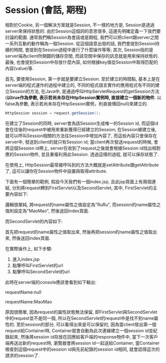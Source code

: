 # Session \(會話, 期程\)

相對於Cookie, 另一個解決方案就是Session, 不一樣的地方是, Session是透過server來保持狀態的. 由於Session這個詞的意思很多, 這邊先明確定義一下我們要討論的範圍. 通常我們稱Session為會話或是期程, 我們可以把client跟server之間一系列互動的動作稱為一個Session. 從這個語意出發的話, 我們會提到Session持續的時間, 會提到在Session過程中進行了什麼操作等等; 其次, Session指的是server端為client所開闢的儲存空間, 而該空間中保存的訊息就是用來保持狀態的. 最後, 也會提到Session中存放什麼內容, 如何根據key值從Session中取得匹配的內容\(value\)等.

首先, 要使用Session, 第一步就是要建立Session. 至於建立的時間點, 基本上是在server端的程式運作的過程中建立的, 不同的程式語言實作的應用程式有不同的建立Session的方法, 在Java中, 是通過呼叫HttpServletRequest的getSession方法\(**以true作為參數, 表示若尚未存在HttpSession實例時, 直接建立一個新的物件**. 以false為參數, 表示若尚未存在HttpSession實例，則直接傳回null\)來建立的.

```java
HttpSession session = request.getSession();
```

在建立了Session的同時, server會為該Session生成唯一的Session id, 而這個id會在往後的request中被用來重新獲得已經建立的Session; 在Session被建立後, 就可以呼叫Session相關的方法往Session中增加內容了, 而這些內容只會保存在server中, 發送到client的就只有Session id; 當client再次發送request的時候, 會將這個Session id帶上, server在收到了request之後就會根據Session id找出相對應的Session物件, 並且重複利用此Session. 透過這樣的過程, 就可以保存狀態了.

在使用上, HttpSession最常被呼叫到的方法大概就是setAttribute跟getAttribute了, 這可以讓你在Session物件中設置與取得attribute.

下面有一個簡單的範例, 假設今天我們有一個index.jsp, 且此jsp頁面上有兩個連結, 分別將request轉到FirstServlet以及SecondServlet, 其中, FirstServlet的主要內容如下:

邏輯很單純, 將request的name屬性之值設定為"RuRu", 而session的name屬性之值則設定為"MaoMao", 然後送回index頁面.

而SecondServlet的內容如下:

首先把request的name屬性之值取出來, 然後再把session的name屬性之值取出來, 然後送回index頁面.

在實際操作上, 如下步驟:

1. 進入index.jsp
2. 點擊呼叫FirstServlet的url
3. 點擊呼叫SecondServlet的url

此時在server端的console應該會看到如下輸出:

requestName:null

requestName:MaoMao

原因很簡單, 因為request的屬性狀態無法保留, 即FirstServlet與SecondServlet中的request並不是同一個, 所以在SecondServlet的request中是找不到name屬性的. 至於session的部分, 可以看得出來是可以保留的, 因為當client發出第一個request給Container時, Container就會自動為此次連線建立一個session id並紀錄起來, 然後將session id存放在回應給客戶端的response物件中, 當下一次客戶端再送出新的request時, 瀏覽器會將session id一起送給Container, 當Container檢查到這個request中的session id與先前紀錄的session id相同, 就會認得這次的請求的session了.

